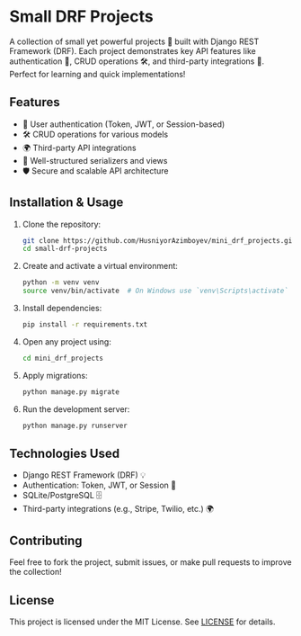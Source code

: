 # Small DRF Projects

A collection of small yet powerful projects 🐍 built with Django REST Framework (DRF). Each project demonstrates key API features like authentication 🔑, CRUD operations 🛠️, and third-party integrations 🚀. Perfect for learning and quick implementations!

## Features
- 🔑 User authentication (Token, JWT, or Session-based)
- 🛠️ CRUD operations for various models
- 🌍 Third-party API integrations
- 📄 Well-structured serializers and views
- 🛡️ Secure and scalable API architecture

## Installation & Usage

1. Clone the repository:
   ```sh
   git clone https://github.com/HusniyorAzimboyev/mini_drf_projects.git
   cd small-drf-projects
   ```

2. Create and activate a virtual environment:
   ```sh
   python -m venv venv
   source venv/bin/activate  # On Windows use `venv\Scripts\activate`
   ```

3. Install dependencies:
   ```sh
   pip install -r requirements.txt
   ```

5. Open any project using:
   ```sh
   cd mini_drf_projects
   ```

4. Apply migrations:
   ```sh
   python manage.py migrate
   ```  

5. Run the development server:
   ```sh
   python manage.py runserver
   ```

## Technologies Used
- Django REST Framework (DRF) 💡
- Authentication: Token, JWT, or Session 🔑
- SQLite/PostgreSQL 🗄️
- Third-party integrations (e.g., Stripe, Twilio, etc.) 🌍

## Contributing
Feel free to fork the project, submit issues, or make pull requests to improve the collection!

## License
This project is licensed under the MIT License. See [LICENSE](LICENSE) for details.
